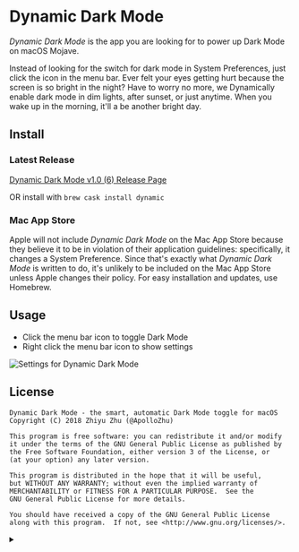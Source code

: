 <h1>
Dynamic Dark Mode
<!--
<a style="float:right" target="_blank" href="https://itunes.apple.com/app/id1437090290">
<img alt="Download on the Mac App Store" src="http://developer.apple.com/app-store/marketing/guidelines/images/badge-download-on-the-mac-app-store.svg"></a>
-->
</h1>

*Dynamic Dark Mode* is the app you are looking for to power up Dark Mode on macOS Mojave.

Instead of looking for the switch for dark mode in System Preferences, just click the icon in the menu bar. Ever felt your eyes getting hurt because the screen is so bright in the night? Have to worry no more, we Dynamically enable dark mode in dim lights, after sunset, or just anytime. When you wake up in the morning, it'll a be another bright day.

## Install

### Latest Release

[Dynamic Dark Mode v1.0 (6) Release Page](https://github.com/ApolloZhu/Dynamic-Dark-Mode/releases/tag/1.0.6)

OR install with `brew cask install dynamic`

### Mac App Store
Apple will not include *Dynamic Dark Mode* on the Mac App Store because they believe it to be in violation of their application guidelines: specifically, it changes a System Preference. Since that's exactly what *Dynamic Dark Mode* is written to do, it's unlikely to be included on the Mac App Store unless Apple changes their policy. For easy installation and updates, use Homebrew.

## Usage

- Click the menu bar icon to toggle Dark Mode
- Right click the menu bar icon to show settings

![Settings for Dynamic Dark Mode](https://user-images.githubusercontent.com/10842684/45924686-60bad000-bed4-11e8-960c-1264de24f314.png)

## License

```
Dynamic Dark Mode - the smart, automatic Dark Mode toggle for macOS
Copyright (C) 2018 Zhiyu Zhu (@ApolloZhu)

This program is free software: you can redistribute it and/or modify
it under the terms of the GNU General Public License as published by
the Free Software Foundation, either version 3 of the License, or
(at your option) any later version.

This program is distributed in the hope that it will be useful,
but WITHOUT ANY WARRANTY; without even the implied warranty of
MERCHANTABILITY or FITNESS FOR A PARTICULAR PURPOSE.  See the
GNU General Public License for more details.

You should have received a copy of the GNU General Public License
along with this program.  If not, see <http://www.gnu.org/licenses/>.
```

<details>
<summary></summary>

<script type="text/javascript">
  window.onload = function () {
    document.getElementsByClassName("project-name")[0].innerHTML = "Dynamic Dark Mode";
  }
</script>

</details>
